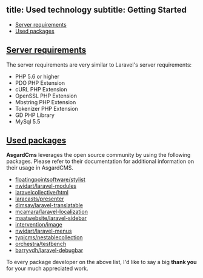title: Used technology
subtitle: Getting Started
-------

- [Server requirements](#server-requirements)
- [Used packages](#used-packages)

## <a name="server-requirements" class="anchor" href="#server-requirements">Server requirements</a>

The server requirements are very similar to Laravel's server requirements:

- PHP 5.6 or higher
- PDO PHP Extension
- cURL PHP Extension
- OpenSSL PHP Extension
- Mbstring PHP Extension
- Tokenizer PHP Extension
- GD PHP Library
- MySql 5.5


## <a name="used-packages" class="anchor" href="#used-packages">Used packages</a>

**AsgardCms** leverages the open source community by using the following packages. Please refer to their documentation for additional information on their usage in AsgardCMS.

- [floatingpointsoftware/stylist](https://github.com/floatingpointsoftware/stylist)
- [nwidart/laravel-modules](https://github.com/nWidart/laravel-modules)
- [laravelcollective/html](https://github.com/laravelcollective/html)
- [laracasts/presenter](https://github.com/laracasts/presenter)
- [dimsav/laravel-translatable](https://github.com/dimsav/laravel-translatable)
- [mcamara/laravel-localization](https://github.com/mcamara/laravel-localization)
- [maatwebsite/laravel-sidebar](https://github.com/maatwebsite/laravel-sidebar)
- [intervention/image](https://github.com/intervention/image)
- [nwidart/laravel-menus](https://github.com/nwidart/laravel-menus)
- [typicms/nestablecollection](https://github.com/typicms/nestablecollection)
- [orchestra/testbench](https://github.com/orchestral/testbench)
- [barryvdh/laravel-debugbar](https://github.com/barryvdh/laravel-debugbar)


To every package developer on the above list, I'd like to say a big **thank you** for your much appreciated work.